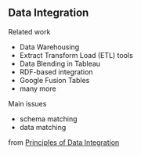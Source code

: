 ## Data Integration

Related work

 * Data Warehousing
 * Extract Transform Load (ETL) tools
 * Data Blending in Tableau
 * RDF-based integration
 * Google Fusion Tables
 * many more

Main issues

 * schema matching
 * data matching

<div class="citation">from <a href="http://www.amazon.com/Principles-Data-Integration-AnHai-Doan/dp/0124160441/">Principles of Data Integration</a></div>

